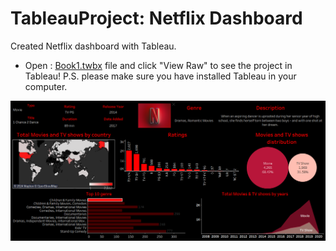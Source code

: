 # TableauProject: Netflix Dashboard
Created Netflix dashboard with Tableau.
<br />
* Open :
[Book1.twbx](Book1.twbx) file and click "View Raw" to see the project in Tableau! P.S. please make sure you have installed Tableau in your computer. <br />


![alt text](NetflixDashboardImage.png)
